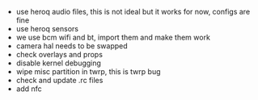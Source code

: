 - use heroq audio files, this is not ideal but it works for now, configs are fine
- use heroq sensors
- we use bcm wifi and bt, import them and make them work
- camera hal needs to be swapped
- check overlays and props
- disable kernel debugging
- wipe misc partition in twrp, this is twrp bug
- check and update .rc files
- add nfc 
